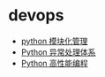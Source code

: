 # devops

- [python 模块化管理](/devops/python-module.md)
- [Python 异常处理体系](/devops/python-exception-system.md)
- [Python 高性能编程](/devops/python-high-performance.md)
